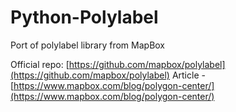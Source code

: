 # Python-Polylabel
Port of polylabel library from MapBox

Official repo: [https://github.com/mapbox/polylabel](https://github.com/mapbox/polylabel)
Article - [https://www.mapbox.com/blog/polygon-center/](https://www.mapbox.com/blog/polygon-center/)